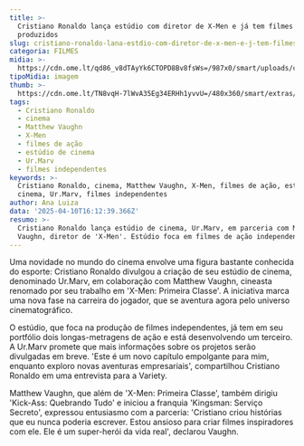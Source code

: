 ```yaml
---
title: >-
  Cristiano Ronaldo lança estúdio com diretor de X-Men e já tem filmes
  produzidos
slug: cristiano-ronaldo-lana-estdio-com-diretor-de-x-men-e-j-tem-filmes-produzidos
categoria: FILMES
midia: >-
  https://cdn.ome.lt/qd86_v8dTAyYk6CTOPD8Bv8fsWs=/987x0/smart/uploads/conteudo/fotos/OMELETE_CAPA_-_2025-04-10T124539.466.png
tipoMidia: imagem
thumb: >-
  https://cdn.ome.lt/TN8vqH-7lWvA35Eg34ERHh1yvvU=/480x360/smart/extras/conteudos/omelete_THUMB_-_2025-04-10T124525.393.png
tags:
  - Cristiano Ronaldo
  - cinema
  - Matthew Vaughn
  - X-Men
  - filmes de ação
  - estúdio de cinema
  - Ur.Marv
  - filmes independentes
keywords: >-
  Cristiano Ronaldo, cinema, Matthew Vaughn, X-Men, filmes de ação, estúdio de
  cinema, Ur.Marv, filmes independentes
author: Ana Luiza
data: '2025-04-10T16:12:39.366Z'
resumo: >-
  Cristiano Ronaldo lança estúdio de cinema, Ur.Marv, em parceria com Matthew
  Vaughn, diretor de 'X-Men'. Estúdio foca em filmes de ação independentes.
---
```


Uma novidade no mundo do cinema envolve uma figura bastante conhecida do esporte: Cristiano Ronaldo divulgou a criação de seu estúdio de cinema, denominado Ur.Marv, em colaboração com Matthew Vaughn, cineasta renomado por seu trabalho em 'X-Men: Primeira Classe'. A iniciativa marca uma nova fase na carreira do jogador, que se aventura agora pelo universo cinematográfico.

O estúdio, que foca na produção de filmes independentes, já tem em seu portfólio dois longas-metragens de ação e está desenvolvendo um terceiro. A Ur.Marv promete que mais informações sobre os projetos serão divulgadas em breve. 'Este é um novo capítulo empolgante para mim, enquanto exploro novas aventuras empresariais', compartilhou Cristiano Ronaldo em uma entrevista para a Variety.

Matthew Vaughn, que além de 'X-Men: Primeira Classe', também dirigiu 'Kick-Ass: Quebrando Tudo' e iniciou a franquia 'Kingsman: Serviço Secreto', expressou entusiasmo com a parceria: 'Cristiano criou histórias que eu nunca poderia escrever. Estou ansioso para criar filmes inspiradores com ele. Ele é um super-herói da vida real', declarou Vaughn.
